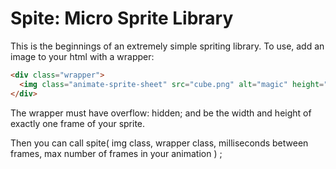 # Spite: Micro Sprite Library

This is the beginnings of an extremely simple spriting library. To use, add an image to your html with a wrapper:

```html
<div class="wrapper">
  <img class="animate-sprite-sheet" src="cube.png" alt="magic" height="720" width="600">
</div>
```

The wrapper must have overflow: hidden; and be the width and height of exactly one frame of your sprite.

Then you can call spite( img class, wrapper class, milliseconds between frames, max number of frames in your animation ) ;



